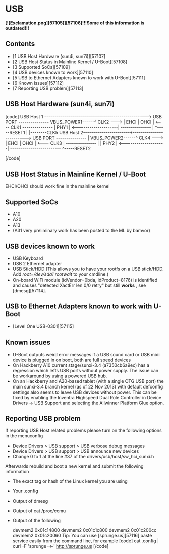 # USB
**[![Exclamation.png][57105]][57106]!!!Some of this information is outdated!!!**
## Contents
  * [1 USB Host Hardware (sun4i, sun7i)][57107]
  * [2 USB Host Status in Mainline Kernel / U-Boot][57108]
  * [3 Supported SoCs][57109]
  * [4 USB devices known to work][57110]
  * [5 USB to Ethernet Adapters known to work with U-Boot][57111]
  * [6 Known issues][57112]
  * [7 Reporting USB problem][57113]

## USB Host Hardware (sun4i, sun7i)
[code] 
                      USB Host 1 --------------------------------------------------> USB PORT
                    ---------------                                   VBUS_POWER1------^
          CLK2 ---> | EHCI | OHCI | <---- CLK1
                    ---------------
                    |     PHY1    | <--------------------|
                    ---------------                      |
                           ^-----RESET1                  |
                                                         |--------CLK5
                        USB Host 2-----------------------+-------------------------> USB PORT
                    ---------------                      |            VBUS_POWER2------^
          CLK4 ---> | EHCI | OHCI | <--- CLK3            |
                    ---------------                      |
                    |     PHY2    | <--------------------|
                    -------------------------
                           ^-----RESET2
    
[/code]
## USB Host Status in Mainline Kernel / U-Boot
EHCI/OHCI should work fine in the mainline kernel 
## Supported SoCs
  * A10
  * A20
  * A13
  * (A31 very preliminary work has been posted to the ML by bamvor)

## USB devices known to work
  * USB Keyboard
  * USB 2 Ethernet adapter
  * USB Stick/HDD (This allows you to have your rootfs on a USB stick/HDD. Add _root=/dev/sda1 rootwait_ to your cmdline.)
  * On-board WiFi module (idVendor=0bda, idProduct=8176) is identified and causes "detected XactErr len 0/0 retry" but still **works** , see [dmesg][57114].

## USB to Ethernet Adapters known to work with U-Boot
  * [Level One USB-0301][57115]

## Known issues
  * U-Boot outputs weird error messages if a USB sound card or USB midi device is plugged in on boot, both are full speed devices
  * On Hackberry A10 current stage/sunxi-3.4 (a7350cb6a9ec) has a regression which lefts USB ports without power supply. The issue can be workaround by using a powered USB hub.
  * On an Hackberry and A20-based tablet (with a single OTG USB port) the main sunxi-3.4 branch kernel (as of 22 Nov 2013) with default defconfig settings also seems to leave USB devices without power. This can be fixed by enabling the Inventra Highspeed Dual Role Controller in Device Drivers -> USB Support and selecting the Allwinner Platform Glue option.

## Reporting USB problem
If reporting USB Host related problems please turn on the following options in the menuconfig 
  * Device Drivers > USB support > USB verbose debug messages
  * Device Drivers > USB support > USB announce new devices
  * Change 0 to 1 at the line #37 of the drivers/usb/host/sw_hci_sunxi.h

Afterwards rebuild and boot a new kernel and submit the following information 
  * The exact tag or hash of the Linux kernel you are using
  * Your .config
  * Output of dmesg
  * Output of cat /proc/ccmu
  * Output of the following

    devmem2 0x01c14800
    devmem2 0x01c1c800
    devmem2 0x01c200cc
    devmem2 0x01c20060
Tip: You can use [sprunge.us][57116] paste service easily from the command line, for example 
[code] 
    cat .config | curl -F 'sprunge=<-' http://sprunge.us
[/code]
